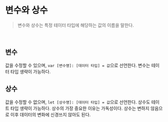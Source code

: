 # 변수와 상수

> 변수와 상수는 특정 테이터 타입에 해당하는 값의 이름을 말한다. 

<br/>

## 변수
값을 수정할 수 있으며, `var [변수명]: [데이터 타입] = 값`으로 선언한다.
변수는 테이터 타입 생략이 가능하다.

## 상수
값을 수정할 수 없으며, `let [상수명]: [데이터 타입] = 값`으로 선언한다.
상수도 테이트 타입 생략이 가능하다. 상수의 가장 중요한 이유는 가독성이다. 상수는 변하지 않음으로 이후 데이터의 변화에 신경쓰지 않아도 된다.
